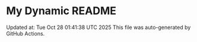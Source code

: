 # My Dynamic README
Updated at: Tue Oct 28 01:41:38 UTC 2025
This file was auto-generated by GitHub Actions.
